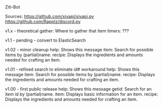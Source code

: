 Ziti-Bot

Sources:
https://github.com/xivapi/xivapi.py
https://github.com/Rapptz/discord.py

v1.x - theoretical
gather: Where to gather that item
timers: ???

v1.1 - pending - convert to ElasticSearch

v1.02 - minor cleanup
help: Shows this message
item: Search for possible items by (partial)name.
recipe: Displays the ingredients and amounts needed for crafting an item.

v1.01 - refined search to eliminate id# workaround
help: Shows this message
item: Search for possible items by (partial)name.
recipe: Displays the ingredients and amounts needed for crafting an item.

v1.00 - first public release
help: Shows this message
getid: Search for an item id by (partial)name.
item: Displays basic information for an item.
recipe: Displays the ingredients and amounts needed for crafting an item.
